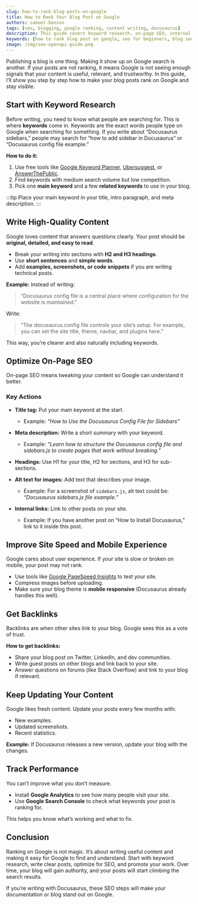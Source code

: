 ```yaml
---
slug: how-to-rank-blog-posts-on-google
title: How to Rank Your Blog Post on Google
authors: samuel-benson
tags: [seo, blogging, google ranking, content writing, docusaurus]
description: This guide covers keyword research, on-page SEO, internal linking, meta descriptions, and more with clear steps and examples.
keywords: [how to rank blog post on google, seo for beginners, blog seo tips, rank higher on google, content optimization, on-page seo]
image: /img/seo-openapi-guide.png
---
```


<!-- truncate -->

Publishing a blog is one thing. Making it show up on Google search is another. If your posts are not ranking, it means Google is not seeing enough signals that your content is useful, relevant, and trustworthy. In this guide, I’ll show you step by step how to make your blog posts rank on Google and stay visible.


## Start with Keyword Research

Before writing, you need to know what people are searching for. This is where **keywords** come in. Keywords are the exact words people type on Google when searching for something.
If you write about “Docusaurus sidebars,” people may search for “how to add sidebar in Docusaurus” or “Docusaurus config file example.”

**How to do it:**

1. Use free tools like [Google Keyword Planner](https://ads.google.com/home/tools/keyword-planner/), [Ubersuggest](https://neilpatel.com/ubersuggest/), or [AnswerThePublic](https://answerthepublic.com/).
2. Find keywords with medium search volume but low competition.
3. Pick one **main keyword** and a few **related keywords** to use in your blog.

:::tip 
Place your main keyword in your title, intro paragraph, and meta description.
:::

## Write High-Quality Content

Google loves content that answers questions clearly. Your post should be **original, detailed, and easy to read**.

* Break your writing into sections with **H2 and H3 headings**.
* Use **short sentences** and **simple words**.
* Add **examples, screenshots, or code snippets** if you are writing technical posts.

**Example:**
Instead of writing:

> “Docusaurus config file is a central place where configuration for the website is maintained.”

Write:

> “The docusaurus.config file controls your site’s setup. For example, you can set the site title, theme, navbar, and plugins here.”

This way, you’re clearer and also naturally including keywords.


## Optimize On-Page SEO

On-page SEO means tweaking your content so Google can understand it better.

### Key Actions

* **Title tag:** Put your main keyword at the start.

  * Example: *“How to Use the Docusaurus Config File for Sidebars”*
* **Meta description:** Write a short summary with your keyword.

  * Example: *“Learn how to structure the Docusaurus config file and sidebars.js to create pages that work without breaking.”*
* **Headings:** Use H1 for your title, H2 for sections, and H3 for sub-sections.
* **Alt text for images:** Add text that describes your image.

  * Example: For a screenshot of `sidebars.js`, alt text could be: *“Docusaurus sidebars.js file example.”*
* **Internal links:** Link to other posts on your site.

  * Example: If you have another post on “How to Install Docusaurus,” link to it inside this post.


## Improve Site Speed and Mobile Experience

Google cares about user experience. If your site is slow or broken on mobile, your post may not rank.

* Use tools like [Google PageSpeed Insights](https://pagespeed.web.dev/) to test your site.
* Compress images before uploading.
* Make sure your blog theme is **mobile responsive** (Docusaurus already handles this well).


## Get Backlinks

Backlinks are when other sites link to your blog. Google sees this as a vote of trust.

**How to get backlinks:**

* Share your blog post on Twitter, LinkedIn, and dev communities.
* Write guest posts on other blogs and link back to your site.
* Answer questions on forums (like Stack Overflow) and link to your blog if relevant.


## Keep Updating Your Content

Google likes fresh content. Update your posts every few months with:

* New examples.
* Updated screenshots.
* Recent statistics.

**Example:** If Docusaurus releases a new version, update your blog with the changes.


## Track Performance

You can’t improve what you don’t measure.

* Install **Google Analytics** to see how many people visit your site.
* Use **Google Search Console** to check what keywords your post is ranking for.

This helps you know what’s working and what to fix.


## Conclusion

Ranking on Google is not magic. It’s about writing useful content and making it easy for Google to find and understand. Start with keyword research, write clear posts, optimize for SEO, and promote your work. Over time, your blog will gain authority, and your posts will start climbing the search results.

If you’re writing with Docusaurus, these SEO steps will make your documentation or blog stand out on Google.

